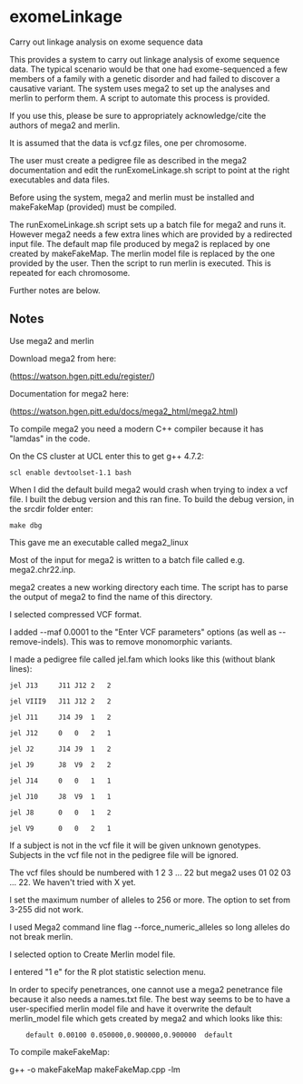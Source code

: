 # exomeLinkage
Carry out linkage analysis on exome sequence data

This provides a system to carry out linkage analysis of exome sequence data. The typical scenario would be that one had exome-sequenced a few members of a family with a genetic disorder and had failed to discover a causative variant. The system uses mega2 to set up the analyses and merlin to perform them. A script to automate this process is provided. 

If you use this, please be sure to appropriately acknowledge/cite the authors of mega2 and merlin.

It is assumed that the data is vcf.gz files, one per chromosome.

The user must create a pedigree file as described in the mega2 documentation and edit the runExomeLinkage.sh script to point at the right executables and data files.

Before using the system, mega2 and merlin must be installed and makeFakeMap (provided) must be compiled.

The runExomeLinkage.sh script sets up a batch file for mega2 and runs it. However mega2 needs a few extra lines which are provided by a redirected input file. The default map file produced by mega2 is replaced by one created by makeFakeMap. The merlin model file is replaced by the one provided by the user. Then the script to run merlin is executed. This is repeated for each chromosome.

Further notes are below.


## Notes

Use mega2 and merlin

Download mega2 from here:

(https://watson.hgen.pitt.edu/register/)

Documentation for mega2 here:

(https://watson.hgen.pitt.edu/docs/mega2_html/mega2.html)

To compile mega2 you need a modern C++ compiler because it has "lamdas" in the code.

On the CS cluster at UCL enter this to get g++ 4.7.2:

```
scl enable devtoolset-1.1 bash
```

When I did the default build mega2 would crash when trying to index a vcf file. I built the debug version and this ran fine. To build the debug version, in the srcdir folder enter:
```
make dbg
```
This gave me an executable called mega2_linux

Most of the input for mega2 is written to a batch file called e.g. mega2.chr22.inp.

mega2 creates a new working directory each time. The script has to parse the output of mega2 to find the name of this directory.

I selected compressed VCF format.

I added --maf 0.0001 to the "Enter VCF parameters" options (as well as --remove-indels). This was to remove monomorphic variants.

I made a pedigree file called jel.fam which looks like this (without blank lines):
```
jel	J13		J11	J12	2	2

jel	VIII9	J11	J12	2	2

jel	J11		J14	J9	1	2

jel	J12		0	0	2	1

jel	J2		J14	J9	1	2

jel	J9		J8	V9	2	2

jel J14		0	0	1	1

jel	J10		J8	V9	1	1

jel J8		0	0	1	2

jel	V9		0	0	2	1
```
If a subject is not in the vcf file it will be given unknown genotypes. Subjects in the vcf file not in the pedigree file will be ignored.

The vcf files should be numbered with 1 2 3 ... 22 but mega2 uses 01 02 03 ... 22. We haven't tried with X yet.

I set the maximum number of alleles to 256 or more. The option to set from 3-255 did not work.

I used  Mega2 command line flag --force_numeric_alleles so long alleles do not break merlin.

I selected option to Create Merlin model file.

I entered "1 e" for the R plot statistic selection menu.

In order to specify penetrances, one cannot use a mega2 penetrance file because it also needs a names.txt file. The best way seems to be to have a user-specified merlin model file and have it overwrite the default merlin_model file which gets created by mega2 and which looks like this:

        default 0.00100 0.050000,0.900000,0.900000  default
        
To compile makeFakeMap:

g++ -o makeFakeMap makeFakeMap.cpp -lm
